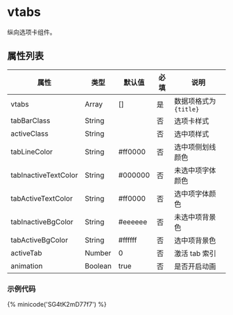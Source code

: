 # vtabs

纵向选项卡组件。

## 属性列表

| 属性                 | 类型    | 默认值  | 必填 | 说明                   |
| -------------------- | ------- | ------- | ---- | ---------------------- |
| vtabs                | Array   | []      | 是   | 数据项格式为 `{title}` |
| tabBarClass          | String  |         | 否   | 选项卡样式             |
| activeClass          | String  |         | 否   | 选中项样式             |
| tabLineColor         | String  | #ff0000 | 否   | 选中项侧划线颜色       |
| tabInactiveTextColor | String  | #000000 | 否   | 未选中项字体颜色       |
| tabActiveTextColor   | String  | #ff0000 | 否   | 选中项字体颜色         |
| tabInactiveBgColor   | String  | #eeeeee | 否   | 未选中项背景色         |
| tabActiveBgColor     | String  | #ffffff | 否   | 选中项背景色           |
| activeTab            | Number  | 0       | 否   | 激活 tab 索引          |
| animation            | Boolean | true    | 否   | 是否开启动画           |

### 示例代码

{% minicode('SG4tK2mD77f7') %}